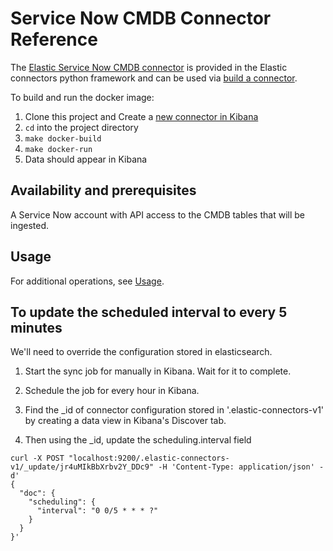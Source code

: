 # Service Now CMDB Connector Reference

The [Elastic Service Now CMDB connector](../../connectors/sources/sncmdb.py) is provided in the Elastic connectors python framework and can be used via [build a connector](https://www.elastic.co/guide/en/enterprise-search/current/build-connector.html).

To build and run the docker image:

1. Clone this project and Create a [new connector in Kibana](https://www.elastic.co/guide/en/enterprise-search/current/build-connector.html)
2. `cd` into the project directory
3. `make docker-build`
4. `make docker-run`
5. Data should appear in Kibana

## Availability and prerequisites

A Service Now account with API access to the CMDB tables that will be ingested.

## Usage


For additional operations, see [Usage](https://www.elastic.co/guide/en/enterprise-search/master/connectors-usage.html).


## To update the scheduled interval to every 5 minutes

We'll need to override the configuration stored in elasticsearch.

1. Start the sync job for manually in Kibana. Wait for it to complete.
   
2. Schedule the job for every hour in Kibana.

3. Find the _id of connector configuration stored in '.elastic-connectors-v1' 
    by creating a data view in Kibana's Discover tab. 

4. Then using the _id, update the scheduling.interval field

```
curl -X POST "localhost:9200/.elastic-connectors-v1/_update/jr4uMIkBbXrbv2Y_DDc9" -H 'Content-Type: application/json' -d'
{
  "doc": {
    "scheduling": {
      "interval": "0 0/5 * * * ?"
    }
  }
}'
```
